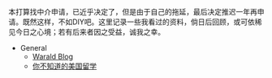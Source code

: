 本打算找中介申请，已近乎决定了，但是由于自己的拖延，最后决定推迟一年再申请。既然这样，不如DIY吧。这里记录一些我看过的资料，倘日后回顾，或可依稀见今日之心境；若有后来者因之受益，诚我之幸。

- General
    - [Warald Blog](General/1.md)
    - [你不知道的美国留学](General/2.md)
